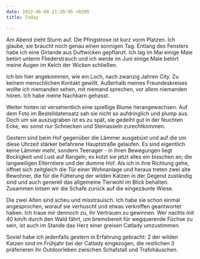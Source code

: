 ```yaml
---
date: 2022-06-08 21:20:05 +0200
title: Today

---
```

Am Abend zieht Sturm auf. Die Pfingstrose ist kurz vorm Platzen. Ich glaube, sie braucht noch genau einen sonnigen Tag. Entlang des Fensters habe ich eine Girlande aus Duftwicken gepflanzt. Ich lag im Mai einige Male betört unterm Fliederstrauch und ich werde im Juni einige Male betört meine Augen im Kelch der Wicken schließen.

Ich bin hier angekommen, wie ein Loch, nach zwanzig Jahren City. Zu keinem menschlichen Kontakt gewillt. Außerhalb meines Freundeskreises wollte ich niemanden sehen, mit niemand sprechen, vor allem niemanden hören. Ich habe meine Nachbarn gehasst.

Weiter hinten ist versehentlich eine spießige Blume herangewachsen. Auf dem Foto im Bestelldatensatz sah sie nicht so aufdringlich und plump aus. Doch um sie auszugraben ist es zu spät, sie gedeiht gut in der feuchten Ecke, wo sonst nur Schnecken und Steinasseln zurechtkommen.

Gestern sind beim Hof gegenüber die Lämmer ausgebüxt und auf die um diese Uhrzeit stärker befahrene Hauptstraße gelaufen. Es sind eigentlich keine Lämmer mehr, sondern Teenager - in ihren Bewegungen liegt Bockigkeit und Lust auf Rangeln, es kotzt sie jetzt alles ein bisschen an; die langweiligen Elterntiere und der dumme Hof. Als ich in ihre Richtung gehe, öffnet sich zeitgleich die Tür einer Wohnanlage und heraus treten zwei alte Bewohner, die für die Fütterung der wilden Katzen in der Gegend zuständig sind und auch generell das allgemeine Tierwohl im Blick behalten. Zusammen lotsen wir die Schafe zurück auf die eingezäunte Wiese.

Die zwei Alten sind scheu und misstrauisch. Ich habe sie schon einmal angesprochen, worauf sie verhuscht und etwas verkniffen geantwortet haben. Ich traue mir dennoch zu, ihr Vertrauen zu gewinnen. Wer nachts mit 40 km/h durch den Wald fährt, um bremsbereit für wegquerende Füchse zu sein, ist auch im Stande das Herz einer greisen Catlady umzustimmen.

Soviel habe ich jedenfalls gestern in Erfahrung gebracht: 2 der wilden Katzen sind im Frühjahr bei der Catlady eingezogen, die restlichen 3 präferieren ihr Outdoorleben zwischen Schafstall und Trafohäuschen.